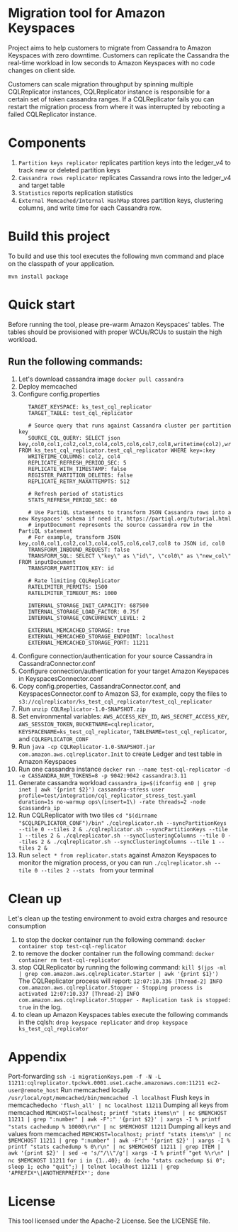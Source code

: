 # Migration tool for Amazon Keyspaces
Project aims to help customers to migrate from Cassandra to Amazon Keyspaces with zero downtime. 
Customers can replicate the Cassandra the real-time workload in low seconds to Amazon Keyspaces with no code changes on client side.
    
Customers can scale migration throughput by spinning multiple CQLReplicator instances, CQLReplicator instance is 
responsible for a certain set of token cassandra ranges. If a CQLReplicator fails you can restart the migration process from where
it was interrupted by rebooting a failed CQLReplicator instance.

# Components
1. `Partition keys replicator` replicates partition keys into the ledger_v4 to track new or deleted partition keys
2. `Cassandra rows replicator` replicates Cassandra rows into the ledger_v4 and target table
3. `Statistics` reports replication statistics 
4. `External Memcached/Internal HashMap` stores partition keys, clustering columns, and write time for each Cassandra row.   
 
# Build this project
To build and use this tool executes the following mvn command and place on the classpath of your application. 
```
mvn install package
```

# Quick start
Before running the tool, please pre-warm Amazon Keyspaces' tables. 
The tables should be provisioned with proper WCUs/RCUs to sustain the high workload.

## Run the following commands: 

1. Let's download cassandra image ```docker pull cassandra```
2. Deploy memcached
3. Configure config.properties
    ```# Target keyspace and table in Amazon Keyspaces
       TARGET_KEYSPACE: ks_test_cql_replicator
       TARGET_TABLE: test_cql_replicator
       
       # Source query that runs against Cassandra cluster per partition key
       SOURCE_CQL_QUERY: SELECT json key,col0,col1,col2,col3,col4,col5,col6,col7,col8,writetime(col2),writetime(col4) FROM ks_test_cql_replicator.test_cql_replicator WHERE key=:key
       WRITETIME_COLUMNS: col2, col4
       REPLICATE_REFRESH_PERIOD_SEC: 5
       REPLICATE_WITH_TIMESTAMP: false
       REGISTER_PARTITION_DELETES: false
       REPLICATE_RETRY_MAXATTEMPTS: 512
       
       # Refresh period of statistics
       STATS_REFRESH_PERIOD_SEC: 60
       
       # Use PartiQL statements to transform JSON Cassandra rows into a new Keyspaces' schema if need it, https://partiql.org/tutorial.html
       # inputDocument represents the source cassandra row in the PartiQL statement
       # For example, transform JSON key,col0,col1,col2,col3,col4,col5,col6,col7,col8 to JSON id, col0
       TRANSFORM_INBOUND_REQUEST: false
       TRANSFORM_SQL: SELECT \"key\" as \"id\", \"col0\" as \"new_col\" FROM inputDocument
       TRANSFORM_PARTITION_KEY: id
       
       # Rate limiting CQLReplicator
       RATELIMITER_PERMITS: 1500
       RATELIMITER_TIMEOUT_MS: 1000
       
       INTERNAL_STORAGE_INIT_CAPACITY: 687500
       INTERNAL_STORAGE_LOAD_FACTOR: 0.75f
       INTERNAL_STORAGE_CONCURRENCY_LEVEL: 2
       
       EXTERNAL_MEMCACHED_STORAGE: true
       EXTERNAL_MEMCACHED_STORAGE_ENDPOINT: localhost
       EXTERNAL_MEMCACHED_STORAGE_PORT: 11211
4. Configure connection/authentication for your source Cassandra in CassandraConnector.conf
5. Configure connection/authentication for your target Amazon Keyspaces in KeyspacesConnector.conf
6. Copy config.properties, CassandraConnector.conf, and KeyspacesConnector.conf to Amazon S3, for example, 
   copy the files to ```s3://cqlreplicator/ks_test_cql_replicator/test_cql_replicator```
7. Run ```unzip CQLReplicator-1.0-SNAPSHOT.zip```
8. Set environmental variables: `AWS_ACCESS_KEY_ID`, `AWS_SECRET_ACCESS_KEY`, `AWS_SESSION_TOKEN`, `BUCKETNAME=cqlreplicator`, `KEYSPACENAME=ks_test_cql_replicator`, `TABLENAME=test_cql_replicator`, and `CQLREPLICATOR_CONF`
9. Run ```java -cp CQLReplicator-1.0-SNAPSHOT.jar com.amazon.aws.cqlreplicator.Init``` to create Ledger and test table in Amazon Keyspaces
10. Run one cassandra instance
   ```docker run --name test-cql-replicator -d -e CASSANDRA_NUM_TOKENS=8 -p 9042:9042 cassandra:3.11```
11. Generate cassandra workload
   `cassandra_ip=$(ifconfig en0 | grep inet | awk '{print $2}')
    cassandra-stress user profile=test/integration/cql_replicator_stress_test.yaml duration=1s no-warmup ops\(insert=1\) -rate threads=2 -node $cassandra_ip`
12. Run CQLReplicator with two tiles
   ```cd "$(dirname "$CQLREPLICATOR_CONF")/bin"```
   ```./cqlreplicator.sh --syncPartitionKeys --tile 0 --tiles 2 & ./cqlreplicator.sh --syncPartitionKeys --tile 1 --tiles 2 & ./cqlreplicator.sh --syncClusteringColumns --tile 0 --tiles 2 & ./cqlreplicator.sh --syncClusteringColumns --tile 1 --tiles 2 &```
12. Run ```select * from replicator.stats``` against Amazon Keyspaces to monitor the migration process, or you can run ```./cqlreplicator.sh --tile 0 --tiles 2 --stats ``` from your terminal

# Clean up
Let's clean up the testing environment to avoid extra charges and resource consumption
1. to stop the docker container run the following command: 
    ```docker container stop test-cql-replicator```
2. to remove the docker container run the following command: 
    ```docker container rm test-cql-replicator```
3. stop CQLReplicator by running the following command: 
    ```kill $(jps -ml | grep com.amazon.aws.cqlreplicator.Starter | awk '{print $1}')```
    The CQLReplicator process will report:
     `12:07:10.336 [Thread-2] INFO  com.amazon.aws.cqlreplicator.Stopper - Stopping process is activated
      12:07:10.337 [Thread-2] INFO  com.amazon.aws.cqlreplicator.Stopper - Replication task is stopped: true` in the log.
4. to clean up Amazon Keyspaces tables execute the following commands in the cqlsh: 
    ```drop keyspace replicator``` and ```drop keyspace ks_test_cql_replicator```

# Appendix
Port-forwarding ```ssh -i migrationKeys.pem -f -N -L 11211:cqlreplicator.tpckwk.0001.use1.cache.amazonaws.com:11211 ec2-user@remote_host```
Run memcached locally ```/usr/local/opt/memcached/bin/memcached -l localhost```
Flush keys in memcached```echo 'flush_all' | nc localhost 11211```
Dumping all keys from memcached ```MEMCHOST=localhost; printf "stats items\n" | nc $MEMCHOST 11211 | grep ":number" | awk -F":" '{print $2}' | xargs -I % printf "stats cachedump % 10000\r\n" | nc $MEMCHOST 11211```
Dumping all keys and values from memcached ```MEMCHOST=localhost; printf "stats items\n" | nc $MEMCHOST 11211 | grep ":number" | awk -F":" '{print $2}' | xargs -I % printf "stats cachedump % 0\r\n" | nc $MEMCHOST 11211 | grep ITEM | awk '{print $2}' | sed -e 's/"/\\"/g'| xargs -I % printf "get %\r\n" | nc $MEMCHOST 11211```
```for i in {1..40}; do (echo "stats cachedump $i 0"; sleep 1; echo "quit";) | telnet localhost 11211 | grep 'APREFIX*\|ANOTHERPREFIX*'; done```

# License
This tool licensed under the Apache-2 License. See the LICENSE file.